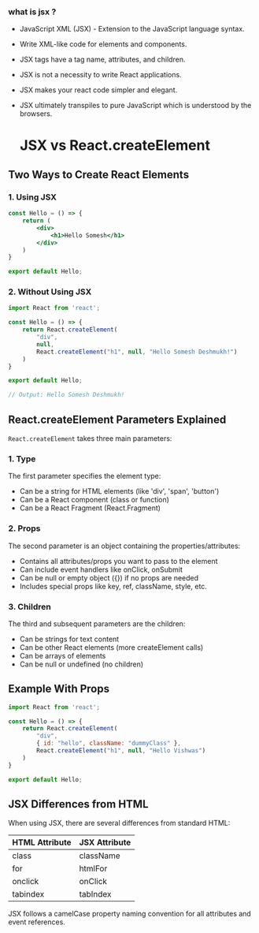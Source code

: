 ### what is jsx ? 

- JavaScript XML (JSX) - Extension to the JavaScript language syntax. 
- Write XML-like code for elements and components. 
- JSX tags have a tag name, attributes, and children.
- JSX is not a necessity to write React applications. 
- JSX makes your react code simpler and elegant. 
- JSX ultimately transpiles to pure JavaScript which is understood by the browsers. 

  # JSX vs React.createElement

## Two Ways to Create React Elements

### 1. Using JSX

```jsx
const Hello = () => {
    return (
        <div>
            <h1>Hello Somesh</h1>
        </div>
    )
}

export default Hello;
```

### 2. Without Using JSX

```jsx
import React from 'react';

const Hello = () => {
    return React.createElement(
        "div", 
        null, 
        React.createElement("h1", null, "Hello Somesh Deshmukh!")
    )
}

export default Hello;

// Output: Hello Somesh Deshmukh!
```

## React.createElement Parameters Explained

`React.createElement` takes three main parameters:

### 1. Type
The first parameter specifies the element type:
- Can be a string for HTML elements (like 'div', 'span', 'button')
- Can be a React component (class or function)
- Can be a React Fragment (React.Fragment)

### 2. Props
The second parameter is an object containing the properties/attributes:
- Contains all attributes/props you want to pass to the element
- Can include event handlers like onClick, onSubmit
- Can be null or empty object ({}) if no props are needed
- Includes special props like key, ref, className, style, etc.

### 3. Children
The third and subsequent parameters are the children:
- Can be strings for text content
- Can be other React elements (more createElement calls)
- Can be arrays of elements
- Can be null or undefined (no children)

## Example With Props

```jsx
import React from 'react';

const Hello = () => {
    return React.createElement(
        "div", 
        { id: "hello", className: "dummyClass" }, 
        React.createElement("h1", null, "Hello Vishwas")
    )
}

export default Hello;
```

## JSX Differences from HTML

When using JSX, there are several differences from standard HTML:

| HTML Attribute | JSX Attribute |
|----------------|---------------|
| class          | className     |
| for            | htmlFor       |
| onclick        | onClick       |
| tabindex       | tabIndex      |

JSX follows a camelCase property naming convention for all attributes and event references.